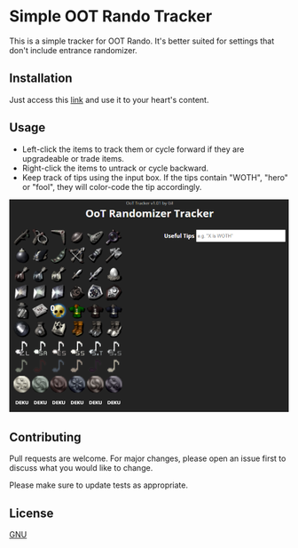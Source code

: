 # Simple OOT Rando Tracker

This is a simple tracker for OOT Rando. It's better suited for settings that don't include entrance randomizer.

## Installation

Just access this [link](https://fgil90.github.io/OoT-randomizer-tracker/) and use it to your heart's content.

## Usage

* Left-click the items to track them or cycle forward if they are upgradeable or trade items.
* Right-click the items to untrack or cycle backward. 
* Keep track of tips using the input box. If the tips contain "WOTH", "hero" or "fool", they will color-code the tip accordingly.

![](./ss.png)

## Contributing
Pull requests are welcome. For major changes, please open an issue first to discuss what you would like to change.

Please make sure to update tests as appropriate.

## License
[GNU](https://choosealicense.com/licenses/gpl-3.0/)
